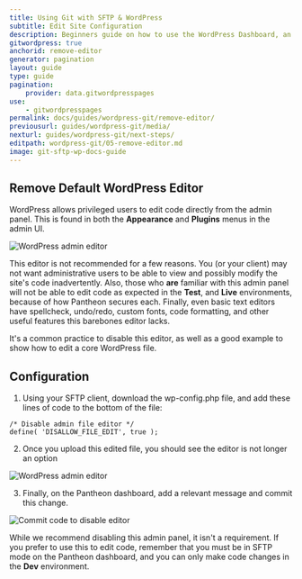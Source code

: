 ```yaml
---
title: Using Git with SFTP & WordPress
subtitle: Edit Site Configuration
description: Beginners guide on how to use the WordPress Dashboard, an SFTP client, and your text editor of choice to work quickly, safely and easily on Pantheon's Git-based platform.
gitwordpress: true
anchorid: remove-editor
generator: pagination
layout: guide
type: guide
pagination:
    provider: data.gitwordpresspages
use:
    - gitwordpresspages
permalink: docs/guides/wordpress-git/remove-editor/
previousurl: guides/wordpress-git/media/
nexturl: guides/wordpress-git/next-steps/
editpath: wordpress-git/05-remove-editor.md
image: git-sftp-wp-docs-guide
---
```


## Remove Default WordPress Editor
WordPress allows privileged users to edit code directly from the admin panel. This is found in both the **Appearance** and **Plugins** menus in the admin UI.

 ![WordPress admin editor](../../docs/assets/images/guides/git-wordpress/editor.png)

This editor is not recommended for a few reasons. You (or your client) may not want administrative users to be able to view and possibly modify the site's code inadvertently. Also, those who **are** familiar with this admin panel will not be able to edit code as expected in the **<span class="glyphicons glyphicons-equalizer"></span> Test**, and **<span class="glyphicons glyphicons-cardio"></span> Live** environments, because of how Pantheon secures each. Finally, even basic text editors have spellcheck, undo/redo, custom fonts, code formatting, and other useful features this barebones editor lacks.

It's a common practice to disable this editor, as well as a good example to show how to edit a core WordPress file.

## Configuration
1. Using your SFTP client, download the wp-config.php file, and add these lines of code to the bottom of the file:

  ```
  /* Disable admin file editor */
  define( 'DISALLOW_FILE_EDIT', true );
  ```
2. Once you upload this edited file, you should see the editor is not longer an option

 ![WordPress admin editor](../../docs/assets/images/guides/git-wordpress/disabled-editor.png)

3. Finally, on the Pantheon dashboard, add a relevant message and commit this change.

 ![Commit code to disable editor](../../docs/assets/images/guides/git-wordpress/commit-editor-disable.png)

While we recommend disabling this admin panel, it isn't a requirement. If you prefer to use this to edit code, remember that you must be in SFTP mode on the Pantheon dashboard, and you can only make code changes in the **<span class="glyphicons glyphicons-wrench"></span> Dev** environment.
